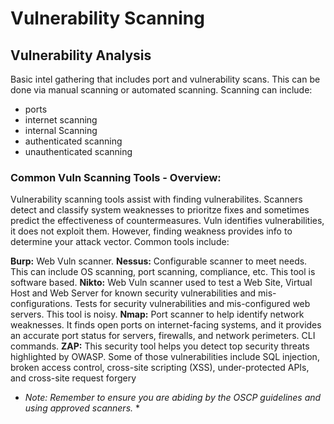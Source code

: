 # Vulnerability Scanning

## Vulnerability Analysis
Basic intel gathering that includes port and vulnerability scans. This can be done via manual scanning or automated scanning. Scanning can include:
* ports
* internet scanning
* internal Scanning 
* authenticated scanning
* unauthenticated scanning

### Common Vuln Scanning Tools - Overview:
Vulnerability scanning tools assist with finding vulnerabilites. Scanners detect and classify system weaknesses to prioritze fixes and sometimes predict the effectiveness of countermeasures. Vuln identifies vulnerabilities, it does not exploit them. However, finding weakness provides info to determine your attack vector. Common tools include:

**Burp:** Web Vuln scanner. 
**Nessus:** Configurable scanner to meet needs. This can include OS scanning, port scanning, compliance, etc. This tool is software based. 
**Nikto:** Web Vuln scanner used to test a Web Site, Virtual Host and Web Server for known security vulnerabilities and mis-configurations. Tests for security vulnerabilities and mis-configured web servers. This tool is noisy. 
**Nmap:** Port scanner to help identify network weaknesses. It finds open ports on internet-facing systems, and it provides an accurate port status for servers, firewalls, and network perimeters. CLI commands. 
**ZAP:** This security tool helps you detect top security threats highlighted by OWASP. Some of those vulnerabilities include SQL injection, broken access control, cross-site scripting (XSS), under-protected APIs, and cross-site request forgery

* *Note: Remember to ensure you are abiding by the OSCP guidelines and using approved scanners.* * 
